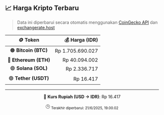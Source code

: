 

<!-- HARGA_KRIPTO -->
## 📈 Harga Kripto Terbaru

> Data ini diperbarui secara otomatis menggunakan [CoinGecko API](https://www.coingecko.com/) dan [exchangerate.host](https://exchangerate.host/)

<div align="center">

| 🪙 Token | 💰 Harga (IDR) |
|:------:|---------------:|
| 🟠 **Bitcoin (BTC)**   | Rp 1.705.690.027 |
| 🔵 **Ethereum (ETH)**  | Rp 40.094.002 |
| 🟣 **Solana (SOL)**    | Rp 2.336.717 |
| 🟢 **Tether (USDT)**   | Rp 16.417 |

---

💱 **Kurs Rupiah (USD → IDR)**: Rp 16.417

🕒 <sub>Terakhir diperbarui: 21/6/2025, 19.00.02</sub>

</div>
<!-- /HARGA_KRIPTO -->